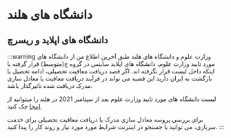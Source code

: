 # دانشگاه های هلند

## دانشگاه های اپلاید و ریسرچ
:::warning وزارت علوم و دانشگاه های هلند
طبق آخرین اطلاع من از دانشگاه های مورد تایید وزارت علوم، دانشگاه های اپلاید ساینس در گروه ج(متوسط) قرار گرفته یا اینکه داخل لیست قرار نگرفته اند. اگر قصد دریافت معافیت تحصیلی، ادامه تحصیل یا بازگشت به ایران دارید این قضیه می تواند در فرآیند دریافت معافیت یا معادل سازی مدرک دریافت شده تاثیرگذار باشد.


لیست دانشگاه های مورد تایید وزارت علوم بعد از سپتامبر 2021 در هلند را میتوانید از [اینجا](http://grad.saorg.ir/%D8%AF%D8%A7%D9%86%D8%B4-%D8%A2%D9%85%D9%88%D8%AE%D8%AA%DA%AF%D8%A7%D9%86-%D8%AE%D8%A7%D8%B1%D8%AC/%D8%B3%D8%B7%D8%AD-%D8%A8%D9%86%D8%AF%DB%8C-%D8%AF%D8%A7%D9%86%D8%B4%DA%AF%D8%A7%D9%87-%D9%87%D8%A7%DB%8C-%D8%AE%D8%A7%D8%B1%D8%AC-%D8%A7%D8%B2-%DA%A9%D8%B4%D9%88%D8%B1/%D8%B3%D8%B7%D8%AD%D8%A8%D9%86%D8%AF%DB%8C-%D8%AF%D8%A7%D9%86%D8%B4%DA%AF%D8%A7%D9%87%D9%87%D8%A7%DB%8C-%D8%A8%D8%B9%D8%AF-%D8%A7%D8%B2-%D8%B3%D9%BE%D8%AA%D8%A7%D9%85%D8%A8%D8%B12021/Netherlands-2021) چک کنید. 

برای بررسی پروسه معادل سازی مدرک یا دریافت معافیت تحصیلی برای خدمت سربازی، می توانید با جستجو در اینترنت شرایط مورد مورد نیاز و روند کار را پیدا کنید. 
:::


